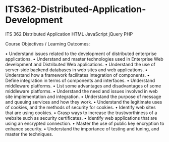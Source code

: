 # ITS362-Distributed-Application-Development
ITS 362 Distributed Application HTML JavaScript jQuery PHP

Course Objectives / Learning Outcomes:

• Understand issues related to the development of distributed enterprise applications. • Understand and master technologies used in Enterprise Web development and Distributed Web applications. • Understand the use of server-side backend databases in web sites and web applications. • Understand how a framework facilitates integration of components. • Define integration in terms of components and interfaces. • Understand middleware platforms. • List some advantages and disadvantages of some middleware platforms. • Understand the need and issues involved in web site implementation and integration. • Understand the purpose of message and queuing services and how they work. • Understand the legitimate uses of cookies, and the methods of security for cookies. • Identify web sites that are using cookies. • Grasp ways to increase the trustworthiness of a website such as security certificates. • Identify web applications that are using an encrypted connection. • Master the use of public key encryption to enhance security. • Understand the importance of testing and tuning, and master the techniques.
